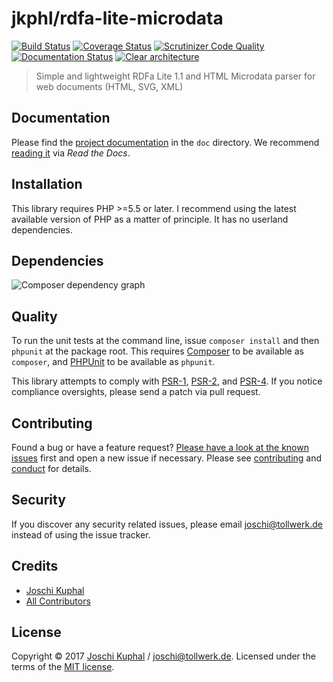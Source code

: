 # jkphl/rdfa-lite-microdata

[![Build Status][travis-image]][travis-url] [![Coverage Status][coveralls-image]][coveralls-url] [![Scrutinizer Code Quality][scrutinizer-image]][scrutinizer-url]  [![Documentation Status][readthedocs-image]][readthedocs-url]  [![Clear architecture][clear-architecture-image]][clear-architecture-url]

> Simple and lightweight RDFa Lite 1.1 and HTML Microdata parser for web documents (HTML, SVG, XML)

## Documentation

Please find the [project documentation](doc/index.md) in the `doc` directory. We recommend [reading it](http://jkphl-rdfa-lite-microdata.readthedocs.io/) via *Read the Docs*.

## Installation

This library requires PHP >=5.5 or later. I recommend using the latest available version of PHP as a matter of principle. It has no userland dependencies.

## Dependencies

![Composer dependency graph](https://rawgit.com/jkphl/rdfa-lite-microdata/master/doc/dependencies.svg)

## Quality

To run the unit tests at the command line, issue `composer install` and then `phpunit` at the package root. This requires [Composer](http://getcomposer.org/) to be available as `composer`, and [PHPUnit](http://phpunit.de/manual/) to be available as `phpunit`.

This library attempts to comply with [PSR-1][], [PSR-2][], and [PSR-4][]. If you notice compliance oversights, please send a patch via pull request.

## Contributing

Found a bug or have a feature request? [Please have a look at the known issues](https://github.com/jkphl/rdfa-lite-microdata/issues) first and open a new issue if necessary. Please see [contributing](CONTRIBUTING.md) and [conduct](CONDUCT.md) for details.

## Security

If you discover any security related issues, please email joschi@tollwerk.de instead of using the issue tracker.

## Credits

- [Joschi Kuphal][author-url]
- [All Contributors](../../contributors)

## License

Copyright © 2017 [Joschi Kuphal][author-url] / joschi@tollwerk.de. Licensed under the terms of the [MIT license](LICENSE).


[travis-image]: https://secure.travis-ci.org/jkphl/rdfa-lite-microdata.svg
[travis-url]: https://travis-ci.org/jkphl/rdfa-lite-microdata
[coveralls-image]: https://coveralls.io/repos/github/jkphl/rdfa-lite-microdata/badge.svg?branch=master
[coveralls-url]: https://coveralls.io/github/jkphl/rdfa-lite-microdata?branch=master
[scrutinizer-image]: https://scrutinizer-ci.com/g/jkphl/rdfa-lite-microdata/badges/quality-score.png?b=master
[scrutinizer-url]: https://scrutinizer-ci.com/g/jkphl/rdfa-lite-microdata/?branch=master
[readthedocs-image]: https://readthedocs.org/projects/jkphl-rdfa-lite-microdata/badge/?version=latest
[readthedocs-url]: http://jkphl-rdfa-lite-microdata.readthedocs.io/en/latest/?badge=latest
[clear-architecture-image]: https://img.shields.io/badge/Clear%20Architecture-%E2%9C%94-brightgreen.svg
[clear-architecture-url]: https://github.com/jkphl/clear-architecture
[author-url]: https://jkphl.is
[PSR-1]: https://github.com/php-fig/fig-standards/blob/master/accepted/PSR-1-basic-coding-standard.md
[PSR-2]: https://github.com/php-fig/fig-standards/blob/master/accepted/PSR-2-coding-style-guide.md
[PSR-4]: https://github.com/php-fig/fig-standards/blob/master/accepted/PSR-4-autoloader.md
